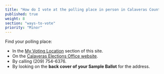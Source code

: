 ```yaml
---
title: "How do I vote at the polling place in person in Calaveras County?"
published: true
weight: 8
section: "ways-to-vote"
priority: "Minor"
---
```


Find your polling place:  
- In the [My Voting Location](#section-my-polling-place) section of this site.  
- On the [Calaveras Elections Office website](https://elections.calaverasgov.us/Next-Election/Polling-Place-Lookup).  
- By calling (209) 754-6376.
- By looking on the **back cover of your Sample Ballot** for the address.  

